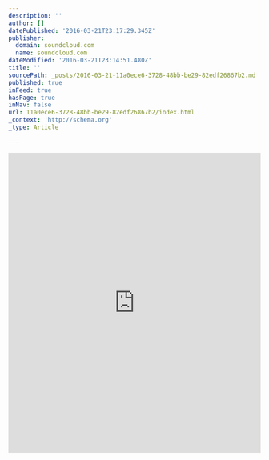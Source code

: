 ```yaml
---
description: ''
author: []
datePublished: '2016-03-21T23:17:29.345Z'
publisher:
  domain: soundcloud.com
  name: soundcloud.com
dateModified: '2016-03-21T23:14:51.480Z'
title: ''
sourcePath: _posts/2016-03-21-11a0ece6-3728-48bb-be29-82edf26867b2.md
published: true
inFeed: true
hasPage: true
inNav: false
url: 11a0ece6-3728-48bb-be29-82edf26867b2/index.html
_context: 'http://schema.org'
_type: Article

---
```

<iframe width="100%" height="600" scrolling="no" frameborder="no" src="https://w.soundcloud.com/player/?url=https%3A//api.soundcloud.com/playlists/159098973&amp;auto_play=false&amp;hide_related=false&amp;show_comments=true&amp;show_user=true&amp;show_reposts=false&amp;visual=true" style=""></iframe>